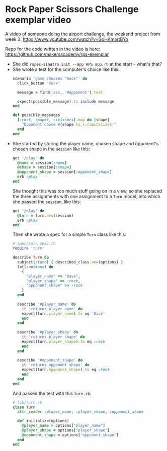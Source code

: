 # Rock Paper Scissors Challenge exemplar video

A video of someone doing the airport challenge, the weekend project from week 3: <https://www.youtube.com/watch?v=GoHKmartBYo>

Repo for the code written in the video is here:
<https://github.com/makersacademy/rps-exemplar>

- She did `rspec-sinatra init --app RPS app.rb` at the start - what's that?
- She wrote a test for the computer's choice like this:
  ```ruby
  scenario 'game chooses "Rock"' do
    click_button 'Rock'

    message = find(:css, '#opponent').text

    expect(possible_message).to include message
  end

  def possible_messages
    [:rock, :paper, :scissors].map do |shape|
      "Opponent chose #{shape.to_s.capitalize}!"
    end
  end
  ```
- She started by storing the player name, chosen shape and opponent's chosen shape in the `session` like this:
  ```ruby
  get '/play' do
    @name = session[:name]
    @shape = session[:shape]
    @opponent_shape = session[:opponent_shape]
    erb :play
  end
  ```
  She thought this was too much stuff going on in a view, so she replaced the three assignments with one assignment to a `Turn` model, into which she passed the `session`, like this:
  ```ruby
  get '/play' do
    @turn = Turn.new(session)
    erb :play
  end
  ```
  Then she wrote a spec for a simple `Turn` class like this:
  ```ruby
  # spec/turn_spec.rb
  require 'turn'

  describe Turn do
    subject(:turn) { described_class.new(options) }
    let(:options) do
      {
        "player_name" => "Dave",
        "player_shape" => :rock,
        "opponent_shape" => :rock
      }
    end
    
    describe '#player_name' do
      it 'returns player name' do
      expect(turn.player_name).to eq 'Dave'
      end
    end
    
    describe '#player_shape' do
      it 'returns player shape' do
      expect(turn.player_shape).to eq :rock
      end
    end
    
    describe '#opponent_shape' do
      it 'returns opponent shape' do
      expect(turn.opponent_shape).to eq :rock
      end
    end
  end
  ```
  And passed the test with this `turn.rb`:
  ```ruby
  # lib/turn.rb
  class Turn
    attr_reader :player_name, :player_shape, :opponent_shape
  
    def initialize(options)
      @player_name = options["player_name"]
      @player_shape = options["player_shape"]
      @opponent_shape = options["opponent_shape"]
    end
  end
  ```
